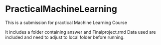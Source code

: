 # PracticalMachineLearning 

This is a submission for practical Machine Learning Course

It includes a folder containing answer and Finalproject.rmd
Data used are included and need to adjust to local folder before running.




